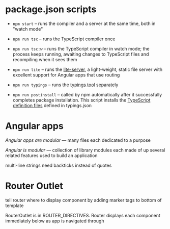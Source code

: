# package.json scripts

  - `npm start` &ndash; runs the compiler and a server at the same time, both in "watch mode"

  - `npm run tsc` &ndash; runs the TypeScript compiler once

  - `npm run tsc:w` &ndash; runs the TypeScript compiler in watch mode; the process keeps running, awaiting changes to TypeScript files and recompiling when it sees them

  - `npm run lite` &ndash; runs the [lite-server](https://www.npmjs.com/package/lite-server), a light-weight, static file server with excellent support for Angular apps that use routing

  - `npm run typings` &ndash; runs the [typings tool](https://angular.io/docs/ts/latest/guide/typescript-configuration.html#!#typings) separately

  - `npm run postinstall` &ndash; called by npm automatically after it successfully completes package installation. This script installs the [TypeScript definition files](https://angular.io/docs/ts/latest/guide/typescript-configuration.html#!#typings) defined in typings.json

# Angular apps

*Angular apps are modular* &mdash; many files each dedicated to a purpose

*Angular is modular* &mdash; collection of library modules each made of up several related features used to build an application

multi-line strings need backticks instead of quotes

# Router Outlet

tell router where to display component by adding <router-outlet> marker tags to bottom of template

RouterOutlet is in ROUTER_DIRECTIVES. Router displays each component immediately below <router-outlet> as app is navigated through
